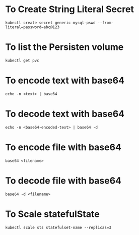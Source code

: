 # To Create String Literal Secret
`kubectl create secret generic mysql-pswd --from-literal=password=abc@123`

# To list the Persisten volume
`kubectl get pvc`


# To encode text with base64
`echo -n <text> | base64`

# To decode text with base64
`echo -n <base64-encoded-text> | base64 -d`


# To encode file with base64
`base64 <filename>`

# To decode file with base64
`base64 -d <filename>`

# To Scale statefulState
`kubectl scale sts statefulset-name --replicas=3`